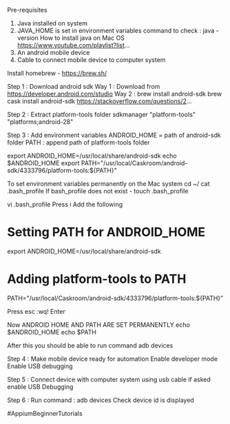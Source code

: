 Pre-requisites
1. Java installed on system
2. JAVA_HOME is set in environment variables command to check : 
java -version
How to install java on Mac OS
https://www.youtube.com/playlist?list...
3. An android mobile device
4. Cable to connect mobile device to computer system

Install homebrew - https://brew.sh/


Step 1 : Download android sdk
   Way 1 : Download from https://developer.android.com/studio 
   Way 2 :
   brew install android-sdk
   brew cask install android-sdk
   https://stackoverflow.com/questions/2...

Step 2 : Extract platform-tools folder
   sdkmanager "platform-tools" "platforms;android-28"

Step 3 : Add environment variables
   ANDROID_HOME = path of android-sdk folder
   PATH : append path of platform-tools folder

   export ANDROID_HOME=/usr/local/share/android-sdk
   echo $ANDROID_HOME
   export PATH="/usr/local/Caskroom/android-sdk/4333796/platform-tools:${PATH}"

   To set environment variables permanently on the Mac system
   cd ~/
   cat .bash_profile
   If bash_profile does not exist - touch .bash_profile

   vi .bash_profile
   Press i
   Add the following

   # Setting PATH for ANDROID_HOME
   export ANDROID_HOME=/usr/local/share/android-sdk

   # Adding platform-tools to PATH
   PATH="/usr/local/Caskroom/android-sdk/4333796/platform-tools:${PATH}”

   Press esc
   :wq!
   Enter

   Now ANDROID HOME AND PATH ARE SET PERMANENTLY
   echo $ANDROID_HOME
   echo $PATH

   After this you should be able to run command adb devices

Step 4 : Make mobile device ready for automation
   Enable developer mode
   Enable USB debugging

Step 5 : Connect device with computer system using usb cable
    if asked enable USB Debugging
   
Step 6 : Run command : adb devices
   Check device id is displayed

#AppiumBeginnerTutorials